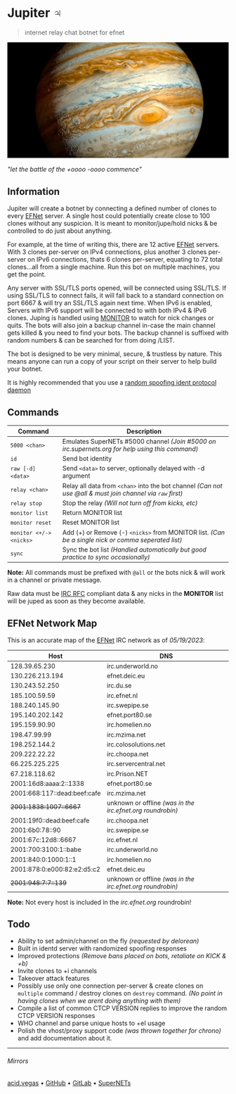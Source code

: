 # Jupiter ♃
> internet relay chat botnet for efnet

![](.screens/jupiter.png)

*"let the battle of the +oooo -oooo commence"*

## Information
Jupiter will create a botnet by connecting a defined number of clones to every [EFNet](http://efnet.org) server. A single host could potentially create close to 100 clones without any suspicion. It is meant to monitor/jupe/hold nicks & be controlled to do just about anything.

For example, at the time of writing this, there are 12 active [EFNet](http://efnet.org) servers. With 3 clones per-server on IPv4 connections, plus another 3 clones per-server on IPv6 connections, thats 6 clones per-server, equating to 72 total clones...all from a single machine. Run this bot on multiple machines, you get the point.

Any server with SSL/TLS ports opened, will be connected using SSL/TLS. If using SSL/TLS to connect fails, it will fall back to a standard connection on port 6667 & will try an SSL/TLS again next time. When IPv6 is enabled, Servers with IPv6 support will be connected to with both IPv4 & IPv6 clones. Juping is handled using [MONITOR](https://ircv3.net/specs/extensions/monitor) to watch for nick changes or quits. The bots will also join a backup channel in-case the main channel gets killed & you need to find your bots. The backup channel is suffixed with random numbers & can be searched for from doing /LIST.

The bot is designed to be very minimal, secure, & trustless by nature. This means anyone can run a copy of your script on their server to help build your botnet.

It is highly recommended that you use a [random spoofing ident protocol daemon](https://github.com/internet-relay-chat/archive/blob/master/identd.py)

## Commands
| Command                | Description                                                                                                |
| ---------------------- | ---------------------------------------------------------------------------------------------------------- |
| `5000 <chan>`          | Emulates SuperNETs #5000 channel *(Join #5000 on irc.supernets.org for help using this command)*           |
| `id`                   | Send bot identity                                                                                          |
| `raw [-d] <data>`      | Send `<data>` to server, optionally delayed with -d argument                                               |
| `relay <chan>`         | Relay all data from `<chan>` into the bot channel *(Can not use @all & must join channel via `raw` first)* |
| `relay stop`           | Stop the relay *(Will not turn off from kicks, etc)*                                                       |
| `monitor list`         | Return MONITOR list                                                                                        |
| `monitor reset`        | Reset MONITOR list                                                                                         |
| `monitor <+/-><nicks>` | Add (+) or Remove (-) `<nicks>` from MONITOR list. *(Can be a single nick or comma seperated list)*        |
| `sync`                 | Sync the bot list *(Handled automatically but good practice to sync occasionally)*                         |

**Note:** All commands must be prefixed with `@all` or the bots nick & will work in a channel or private message.

Raw data must be [IRC RFC](https://www.rfc-editor.org/rfc/rfc2812) compliant data & any nicks in the **MONITOR** list will be juped as soon as they become available.

## EFNet Network Map
This is an accurate map of the [EFNet](http://efnet.org) IRC network as of *05/19/2023*:

| Host                         | DNS                                                        |
| ---------------------------- | ---------------------------------------------------------- |
| 128.39.65.230                | irc.underworld.no                                          |
| 130.226.213.194              | efnet.deic.eu                                              |
| 130.243.52.250               | irc.du.se                                                  |
| 185.100.59.59                | irc.efnet.nl                                               |
| 188.240.145.90               | irc.swepipe.se                                             |
| 195.140.202.142              | efnet.port80.se                                            |
| 195.159.90.90                | irc.homelien.no                                            |
| 198.47.99.99                 | irc.mzima.net                                              |
| 198.252.144.2                | irc.colosolutions.net                                      |
| 209.222.22.22                | irc.choopa.net                                             |
| 66.225.225.225               | irc.servercentral.net                                      |
| 67.218.118.62                | irc.Prison.NET                                             |
| 2001:16d8:aaaa:2::1338       | efnet.port80.se                                            |
| 2001:668:117::dead:beef:cafe | irc.mzima.net                                              |
| ~~2001:1838:1007::6667~~     | unknown or offline *(was in the irc.efnet.org roundrobin)* |
| 2001:19f0::dead:beef:cafe    | irc.choopa.net                                             |
| 2001:6b0:78::90              | irc.swepipe.se                                             |
| 2001:67c:12d8::6667          | irc.efnet.nl                                               |
| 2001:700:3100:1::babe        | irc.underworld.no                                          |
| 2001:840:0:1000:1::1         | irc.homelien.no                                            |
| 2001:878:0:e000:82:e2:d5:c2  | efnet.deic.eu                                              |
| ~~2001:948:7:7::139~~        | unknown or offline *(was in the irc.efnet.org roundrobin)* |

**Note:** Not every host is included in the *irc.efnet.org* roundrobin!

## Todo
- Ability to set admin/channel on the fly *(requested by delorean)*
- Built in identd server with randomized spoofing responses
- Improved protections *(Remove bans placed on bots, retaliate on KICK & +b)*
- Invite clones to +i channels
- Takeover attack features
- Possibly use only one connection per-server & create clones on `multiple` command / destroy clones on `destroy` command. *(No point in having clones when we arent doing anything with them)*
- Compile a list of common CTCP VERSION replies to improve the random CTCP VERSION responses
- WHO channel and parse unique hosts to +eI usage
- Polish the vhost/proxy support code *(was thrown together for chrono)* and add documentation about it.

___

###### Mirrors
[acid.vegas](https://git.acid.vegas/jupiter) • [GitHub](https://github.com/acidvegas/jupiter) • [GitLab](https://gitlab.com/acidvegas/jupiter) • [SuperNETs](https://git.supernets.org/acidvegas/jupiter)
